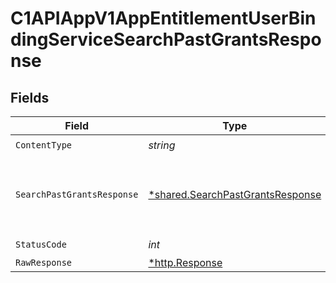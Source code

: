 # C1APIAppV1AppEntitlementUserBindingServiceSearchPastGrantsResponse


## Fields

| Field                                                                                             | Type                                                                                              | Required                                                                                          | Description                                                                                       |
| ------------------------------------------------------------------------------------------------- | ------------------------------------------------------------------------------------------------- | ------------------------------------------------------------------------------------------------- | ------------------------------------------------------------------------------------------------- |
| `ContentType`                                                                                     | *string*                                                                                          | :heavy_check_mark:                                                                                | N/A                                                                                               |
| `SearchPastGrantsResponse`                                                                        | [*shared.SearchPastGrantsResponse](../../models/shared/searchpastgrantsresponse.md)               | :heavy_minus_sign:                                                                                | The SearchPastGrantsRequest message contains a list of results and a nextPageToken if applicable. |
| `StatusCode`                                                                                      | *int*                                                                                             | :heavy_check_mark:                                                                                | N/A                                                                                               |
| `RawResponse`                                                                                     | [*http.Response](https://pkg.go.dev/net/http#Response)                                            | :heavy_minus_sign:                                                                                | N/A                                                                                               |